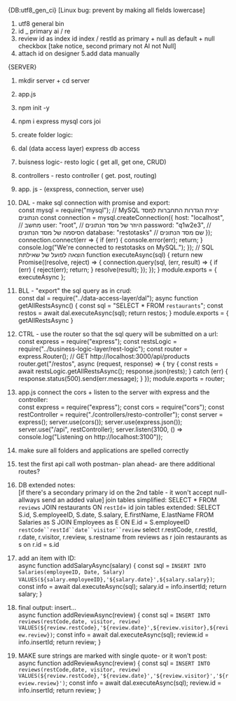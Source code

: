 {DB:utf8_gen_ci} 
[Linux bug: prevent by making all fields lowercase]
1. utf8 general bin
2. id _ primary ai / re
3. review id as index id index
 / restId as primary + null as default + null checkbox
 [take notice, second primary not AI not Null]
4. attach id on designer 5.add data manually

{SERVER}
1. mkdir server + cd server
2. app.js
3. npm init -y
4. npm i express mysql cors joi
5. create folder logic:

1. dal (data access layer) express db access
2. buisness logic- resto logic ( get all, get one, CRUD)
3. controllers - resto controller ( get. post, routing)
4. app. js - (exspress, connection, server use)
5. DAL - make sql connection with promise and export:<br>
const mysql = require("mysql");
// MySQL יצירת הגדרות התחברות למסד הנתונים
const connection = mysql.createConnection({
    host: "localhost", // מחשב
    user: "root", // היוזר של מסד הנתונים
    password: "q1w2e3", // הסיסמה של מסד הנתונים
    database: "restotasks" // שם מסד הנתונים
});
connection.connect(err => {
    if (err) {
        console.error(err);
        return;
    }
    console.log("We're connected to restotasks on MySQL.");
});
// SQL הוצאה לפועל של שאילתת
function executeAsync(sql) {
    return new Promise((resolve, reject) => {
        connection.query(sql, (err, result) => {
            if (err) {
                reject(err);
                return;
            }
            resolve(result);
        });
    });
}
module.exports = {
    executeAsync
};
6. BLL - "export" the sql query as in crud:  
const dal = require("../data-access-layer/dal");
async function getAllRestsAsync() {
    const sql = "SELECT * FROM `restaurants`";
    const restos = await dal.executeAsync(sql);
    return restos;
}
module.exports = {
    getAllRestsAsync
}
7. CTRL - use the router so that the sql query will be submitted on a url:  
const express = require("express");
const restsLogic = require("../business-logic-layer/rest-logic");
const router = express.Router();
// GET http://localhost:3000/api/products
router.get("/restos", async (request, response) => {
    try {
        const rests = await restsLogic.getAllRestsAsync();
        response.json(rests);
    } catch (err) {
        response.status(500).send(err.message);
    }
});
module.exports = router;
8. app.js connect the cors + listen to the server with express and the controller:  
const express = require("express");
const cors = require("cors");
const restController = require("./controllers/resto-controller");
const server = express();
server.use(cors());
server.use(express.json());
server.use("/api", restController);
server.listen(3100, () => console.log("Listening on http://localhost:3100"));
9. make sure all folders and applications are spelled correctly  
10. test the first api call woth postman- plan ahead- are there additional routes?
11. DB extended notes:  
[if there's a secondary primary id on the 2nd table - it won't accept null- 
allways send an added value]
join tables simplified: 
SELECT * FROM `reviews` JOIN restaurants ON `restId`= id
join tables extended:
SELECT S.id, S.employeeID, S.date, S.salary, E.firstName, E.lastName
        FROM Salaries as S JOIN Employees as E
        ON E.id = S.employeeID
`restCode``restId``date``visitor``review`
        select r.restCode, r.restId, r.date, r.visitor, r.review, s.restname
        from reviews as r join restaurants as s
        on r.id = s.id
12. add an item with ID:  
async function addSalaryAsync(salary) {
    const sql = `INSERT INTO Salaries(employeeID, Date, Salary)
        VALUES(${salary.employeeID},'${salary.date}',${salary.salary})`;
    const info = await dal.executeAsync(sql);
    salary.id = info.insertId;
    return salary;
}
13. final output: insert...  
async function addReviewAsync(review) {
    const sql = `INSERT INTO reviews(restCode,date, visitor, review)
                VALUES(${review.restCode},'${review.date}',${review.visitor},${review.review})`;
    const info = await dal.executeAsync(sql);
    review.id = info.insertId;
    return review;
}
14.  MAKE sure strings are marked with single quote- or it won't post:  
async function addReviewAsync(review) {
    const sql = `INSERT INTO reviews(restCode,date, visitor, review) VALUES(${review.restCode},'${review.date}','${review.visitor}','${review.review}')`;
    const info = await dal.executeAsync(sql);
    review.id = info.insertId;
    return review;
}
